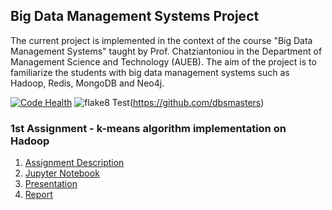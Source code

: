 ## Big Data Management Systems Project

The current project is implemented in the context of the course "Big Data Management Systems" taught by Prof. Chatziantoniou in the Department of Management Science and Technology (AUEB). The aim of the project is to familiarize the students with big data management systems such as Hadoop, Redis, MongoDB and Neo4j.

[![Code Health](https://landscape.io/github/dbsmasters/bdsmasters/master/landscape.svg?style=flat-square)](https://landscape.io/github/dbsmasters/bdsmasters/master)
![flake8 Test](https://img.shields.io/badge/flake8-passing-green.svg?style=flat-square)(https://github.com/dbsmasters)

### 1st Assignment - k-means algorithm implementation on Hadoop
1. [Assignment Description](kmeans_mapreduce/Proj1_Hadoop_Description.pdf) 
2. [Jupyter Notebook](kmeans_mapreduce/jupyter_notebook/kmeansAlgorithm_Notebook.html)
3. [Presentation](kmeans_mapreduce/reports/kmeansAlgorithm_Presentation.pdf)
4. [Report](kmeans_mapreduce/reports/kmeansAlgorithm_Report.pdf)

